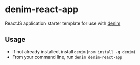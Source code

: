 # denim-react-app

ReactJS application starter template for use with [denim](http://github.com/FormidableLabs/denim)

## Usage

- If not already installed, install `denim` (`npm install -g denim`)
- From your command line, run `denim denim-react-app`